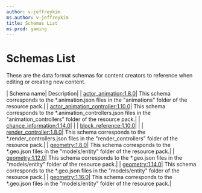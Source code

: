 ```yaml
---
author: v-jeffreykim
ms.author: v-jeffreykim
title: Schemas List
ms.prod: gaming
---
```


# Schemas List

These are the data format schemas for content creators to reference when editing or creating new content.

| Schema name| Description|
| [actor_animation:1.8.0](\Schemas\minecraftSchema_actor_animation_1.8.0.md)| This schema corresponds to the *.animation.json files in the "animations" folder of the resource pack.|
| [actor_animation_controller:1.10.0](\Schemas\minecraftSchema_actor_animation_controller:1.10.0.md)| This schema corresponds to the *.animation_controllers.json files in the "animation_controllers" folder of the resource pack.|
| [chance_information:1.14.0](\Schemas\minecraftSchema_chance_information:1.14.0.md)| |
| [block_reference:1.10.0](\Schemas\minecraftSchema_block_reference:1.10.0.md)| |
| [render_controller:1.8.0](\Schemas\minecraftSchema_render_controller:1.8.0.md)| This schema corresponds to the *.render_controllers.json files in the "render_controllers" folder of the resource pack.|
| [geometry:1.8.0](\Schemas\minecraftSchema_geometry:1.8.0.md)| This schema corresponds to the *.geo.json files in the "models/entity" folder of the resource pack.|
| [geometry:1.12.0](\Schemas\minecraftSchema_geometry:1.12.0.md)| This schema corresponds to the *.geo.json files in the "models/entity" folder of the resource pack.|
| [geometry:1.14.0](\Schemas\minecraftSchema_geometry:1.14.0.md)| This schema corresponds to the *.geo.json files in the "models/entity" folder of the resource pack.|
| [geometry:1.16.0](\Schemas\minecraftSchema_geometry:1.16.0.md)| This schema corresponds to the *.geo.json files in the "models/entity" folder of the resource pack.|

